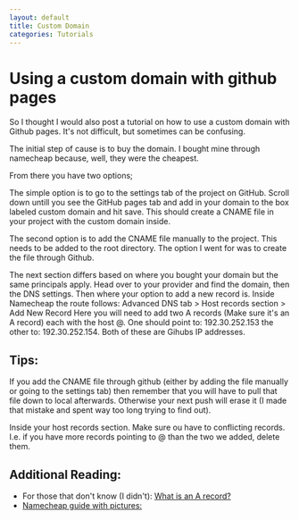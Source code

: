 ```yaml
---
layout: default
title: Custom Domain
categories: Tutorials
---
```

<h1>Using a custom domain with github pages</h1>

So I thought I would also post a tutorial on how to use a custom domain with Github pages. It's not difficult, but sometimes can be confusing.

The initial step of cause is to buy the domain. I bought mine through namecheap because, well, they were the cheapest.

From there you have two options;

The simple option is to go to the settings tab of the project on GitHub. Scroll down untill you see the GitHub pages tab and add in your domain to the box labeled custom domain and hit save. This should create a CNAME file in your project with the custom domain inside.

The second option is to add the CNAME file manually to the project. This needs to be added to the root directory. The option I went for was to create the file through Github.

The next section differs based on where you bought your domain but the same principals apply.
Head over to your provider and find the domain, then the DNS settings. Then where your option to add a new record is.
Inside Namecheap the route follows: Advanced DNS tab > Host records section >  Add New Record
Here you will need to add two A records (Make sure it's an A record) each with the host @. One should point to: 192.30.252.153 the other to: 192.30.252.154.
Both of these are Gihubs IP addresses.

<h2>Tips:</h2>

If you add the CNAME file through github (either by adding the file manually or going to the settings tab) then remember that you will have to pull that file down to local afterwards. Otherwise your next push will erase it (I made that mistake and spent way too long trying to find out).

Inside your host records section. Make sure ou have to conflicting records. I.e. if you have more records pointing to @ than the two we added, delete them.

<h2>Additional Reading:</h2>

- For those that don't know (I didn't): [What is an A record?](https://support.dnsimple.com/articles/a-record/)
- [Namecheap guide with pictures:](https://www.namecheap.com/support/knowledgebase/article.aspx/9645/2208/how-do-i-link-my-domain-to-github-pages)
